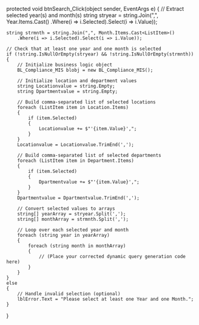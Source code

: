 protected void btnSearch_Click(object sender, EventArgs e)
{
    // Extract selected year(s) and month(s)
    string stryear = string.Join(",", Year.Items.Cast<ListItem>()
        .Where(i => i.Selected).Select(i => i.Value));

    string strmnth = string.Join(",", Month.Items.Cast<ListItem>()
        .Where(i => i.Selected).Select(i => i.Value));

    // Check that at least one year and one month is selected
    if (!string.IsNullOrEmpty(stryear) && !string.IsNullOrEmpty(strmnth))
    {
        // Initialize business logic object
        BL_Compliance_MIS blobj = new BL_Compliance_MIS();

        // Initialize location and department values
        string Locationvalue = string.Empty;
        string Dpartmentvalue = string.Empty;

        // Build comma-separated list of selected locations
        foreach (ListItem item in Location.Items)
        {
            if (item.Selected)
            {
                Locationvalue += $"'{item.Value}',";
            }
        }
        Locationvalue = Locationvalue.TrimEnd(',');

        // Build comma-separated list of selected departments
        foreach (ListItem item in Department.Items)
        {
            if (item.Selected)
            {
                Dpartmentvalue += $"'{item.Value}',";
            }
        }
        Dpartmentvalue = Dpartmentvalue.TrimEnd(',');

        // Convert selected values to arrays
        string[] yearArray = stryear.Split(',');
        string[] monthArray = strmnth.Split(',');

        // Loop over each selected year and month
        foreach (string year in yearArray)
        {
            foreach (string month in monthArray)
            {
                // (Place your corrected dynamic query generation code here)
            }
        }
    }
    else
    {
        // Handle invalid selection (optional)
        lblError.Text = "Please select at least one Year and one Month.";
    }
}
